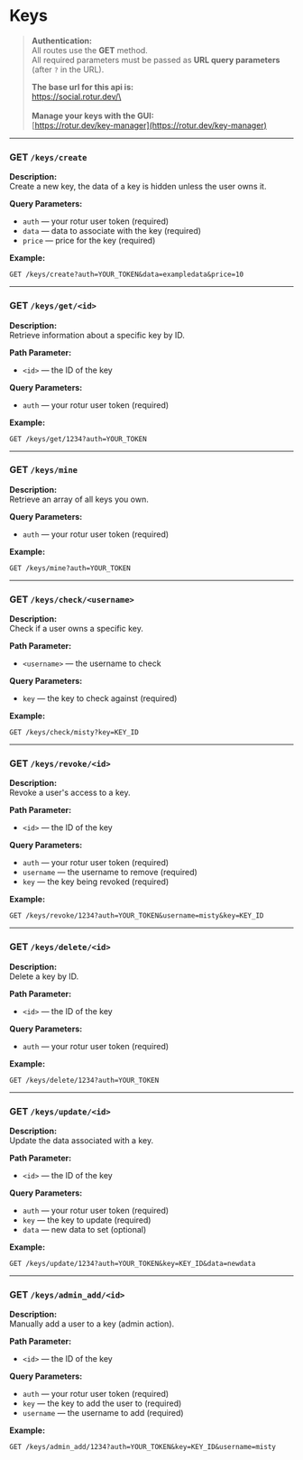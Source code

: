 # Keys

> **Authentication:**\
> All routes use the **GET** method.\
> All required parameters must be passed as **URL query parameters** (after `?` in the URL).
>
>
>
> **The base url for this api is:**\
> https://social.rotur.dev/\
> \
> \
> **Manage your keys with the GUI:**\
> [https://rotur.dev/key-manager](https://rotur.dev/key-manager)

***

### GET `/keys/create`

**Description:**\
Create a new key, the data of a key is hidden unless the user owns it.

**Query Parameters:**

* `auth` — your rotur user token (required)
* `data` — data to associate with the key (required)
* `price` — price for the key (required)

**Example:**

```http
GET /keys/create?auth=YOUR_TOKEN&data=exampledata&price=10
```

***

### GET `/keys/get/<id>`

**Description:**\
Retrieve information about a specific key by ID.

**Path Parameter:**

* `<id>` — the ID of the key

**Query Parameters:**

* `auth` — your rotur user token (required)

**Example:**

```http
GET /keys/get/1234?auth=YOUR_TOKEN
```

***

### GET `/keys/mine`

**Description:**\
Retrieve an array of all keys you own.

**Query Parameters:**

* `auth` — your rotur user token (required)

**Example:**

```http
GET /keys/mine?auth=YOUR_TOKEN
```

***

### GET `/keys/check/<username>`

**Description:**\
Check if a user owns a specific key.

**Path Parameter:**

* `<username>` — the username to check

**Query Parameters:**

* `key` — the key to check against (required)

**Example:**

```http
GET /keys/check/misty?key=KEY_ID
```

***

### GET `/keys/revoke/<id>`

**Description:**\
Revoke a user's access to a key.

**Path Parameter:**

* `<id>` — the ID of the key

**Query Parameters:**

* `auth` — your rotur user token (required)
* `username` — the username to remove (required)
* `key` — the key being revoked (required)

**Example:**

```http
GET /keys/revoke/1234?auth=YOUR_TOKEN&username=misty&key=KEY_ID
```

***

### GET `/keys/delete/<id>`

**Description:**\
Delete a key by ID.

**Path Parameter:**

* `<id>` — the ID of the key

**Query Parameters:**

* `auth` — your rotur user token (required)

**Example:**

```http
GET /keys/delete/1234?auth=YOUR_TOKEN
```

***

### GET `/keys/update/<id>`

**Description:**\
Update the data associated with a key.

**Path Parameter:**

* `<id>` — the ID of the key

**Query Parameters:**

* `auth` — your rotur user token (required)
* `key` — the key to update (required)
* `data` — new data to set (optional)

**Example:**

```http
GET /keys/update/1234?auth=YOUR_TOKEN&key=KEY_ID&data=newdata
```

***

### GET `/keys/admin_add/<id>`

**Description:**\
Manually add a user to a key (admin action).

**Path Parameter:**

* `<id>` — the ID of the key

**Query Parameters:**

* `auth` — your rotur user token (required)
* `key` — the key to add the user to (required)
* `username` — the username to add (required)

**Example:**

```http
GET /keys/admin_add/1234?auth=YOUR_TOKEN&key=KEY_ID&username=misty
```
